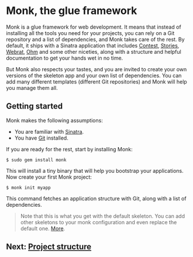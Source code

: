 Monk, the glue framework
========================

Monk is a glue framework for web development. It means that instead
of installing all the tools you need for your projects, you can
rely on a Git repository and a list of dependencies, and Monk takes
care of the rest. By default, it ships with a Sinatra application
that includes [Contest](http://github.com/citrusbyte/contest),
[Stories](http://github.com/citrusbyte/stories),
[Webrat](http://wiki.github.com/brynary/webrat),
[Ohm](http://github.com/soveran/ohm) and some other niceties, along with
a structure and helpful documentation to get your hands wet in no time.

But Monk also respects your tastes, and you are invited to create your
own versions of the skeleton app and your own list of dependencies. You
can add many different templates (different Git repositories) and Monk
will help you manage them all.

Getting started
---------------

Monk makes the following assumptions:

- You are familiar with [Sinatra](/help/sinatra).
- You have [Git](/help/git) installed.

If you are ready for the rest, start by installing Monk:

    $ sudo gem install monk

This will install a tiny binary that will help you bootstrap your
applications. Now create your first Monk project:

    $ monk init myapp

This command fetches an application structure with Git, along with a
list of dependencies.

> Note that this is what you get with the default skeleton. You can add
> other skeletons to your monk configuration and even replace the default
> one. [More](/help/skeletons).

Next: [Project structure](/app)
---------------------------------------------

